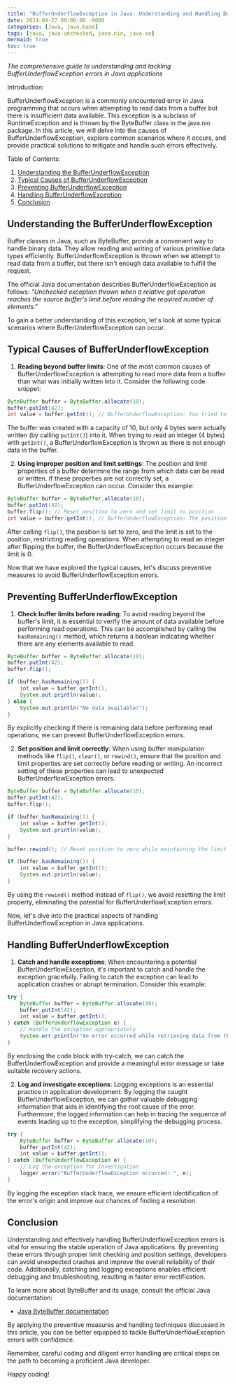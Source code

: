 ```yaml
---
title: "BufferUnderflowException in Java: Understanding and Handling Data Underflow Errors"
date: 2024-04-27 09:00:00 -0000
categories: [Java, java.base]
tags: [java, java-unchecked, java.nio, java-se]
mermaid: true
toc: true
---
```



*The comprehensive guide to understanding and tackling BufferUnderflowException errors in Java applications*

Introduction:

BufferUnderflowException is a commonly encountered error in Java programming that occurs when attempting to read data from a buffer but there is insufficient data available. This exception is a subclass of RuntimeException and is thrown by the ByteBuffer class in the java.nio package. In this article, we will delve into the causes of BufferUnderflowException, explore common scenarios where it occurs, and provide practical solutions to mitigate and handle such errors effectively.

Table of Contents:

1. [Understanding the BufferUnderflowException](#understanding-the-bufferunderflowexception)
2. [Typical Causes of BufferUnderflowException](#typical-causes-of-bufferunderflowexception)
3. [Preventing BufferUnderflowException](#preventing-bufferunderflowexception)
4. [Handling BufferUnderflowException](#handling-bufferunderflowexception)
5. [Conclusion](#conclusion)

## Understanding the BufferUnderflowException

Buffer classes in Java, such as ByteBuffer, provide a convenient way to handle binary data. They allow reading and writing of various primitive data types efficiently. BufferUnderflowException is thrown when we attempt to read data from a buffer, but there isn't enough data available to fulfill the request.

The official Java documentation describes BufferUnderflowException as follows:
*"Unchecked exception thrown when a relative get operation reaches the source buffer's limit before reading the required number of elements."*

To gain a better understanding of this exception, let's look at some typical scenarios where BufferUnderflowException can occur.

## Typical Causes of BufferUnderflowException

1. **Reading beyond buffer limits**: One of the most common causes of BufferUnderflowException is attempting to read more data from a buffer than what was initially written into it. Consider the following code snippet:

```java
ByteBuffer buffer = ByteBuffer.allocate(10);
buffer.putInt(42);
int value = buffer.getInt(); // BufferUnderflowException: You tried to read beyond the limit of the buffer.
```

The buffer was created with a capacity of 10, but only 4 bytes were actually written (by calling `putInt()`) into it. When trying to read an integer (4 bytes) with `getInt()`, a BufferUnderflowException is thrown as there is not enough data in the buffer.

2. **Using improper position and limit settings**: The position and limit properties of a buffer determine the range from which data can be read or written. If these properties are not correctly set, a BufferUnderflowException can occur. Consider this example:

```java
ByteBuffer buffer = ByteBuffer.allocate(10);
buffer.putInt(42);
buffer.flip(); // Reset position to zero and set limit to position
int value = buffer.getInt(); // BufferUnderflowException: The position and limit were not properly set.
```

After calling `flip()`, the position is set to zero, and the limit is set to the position, restricting reading operations. When attempting to read an integer after flipping the buffer, the BufferUnderflowException occurs because the limit is 0.

Now that we have explored the typical causes, let's discuss preventive measures to avoid BufferUnderflowException errors.

## Preventing BufferUnderflowException

1. **Check buffer limits before reading**: To avoid reading beyond the buffer's limit, it is essential to verify the amount of data available before performing read operations. This can be accomplished by calling the `hasRemaining()` method, which returns a boolean indicating whether there are any elements available to read.

```java
ByteBuffer buffer = ByteBuffer.allocate(10);
buffer.putInt(42);
buffer.flip();

if (buffer.hasRemaining()) {
    int value = buffer.getInt();
    System.out.println(value);
} else {
    System.out.println("No data available!");
}
```

By explicitly checking if there is remaining data before performing read operations, we can prevent BufferUnderflowException errors.

2. **Set position and limit correctly**: When using buffer manipulation methods like `flip()`, `clear()`, or `rewind()`, ensure that the position and limit properties are set correctly before reading or writing. An incorrect setting of these properties can lead to unexpected BufferUnderflowException errors.

```java
ByteBuffer buffer = ByteBuffer.allocate(10);
buffer.putInt(42);
buffer.flip();

if (buffer.hasRemaining()) {
    int value = buffer.getInt();
    System.out.println(value);
}

buffer.rewind(); // Reset position to zero while maintaining the limit

if (buffer.hasRemaining()) {
    int value = buffer.getInt();
    System.out.println(value);
}
```

By using the `rewind()` method instead of `flip()`, we avoid resetting the limit property, eliminating the potential for BufferUnderflowException errors.

Now, let's dive into the practical aspects of handling BufferUnderflowException in Java applications.

## Handling BufferUnderflowException

1. **Catch and handle exceptions**: When encountering a potential BufferUnderflowException, it's important to catch and handle the exception gracefully. Failing to catch the exception can lead to application crashes or abrupt termination. Consider this example:

```java
try {
    ByteBuffer buffer = ByteBuffer.allocate(10);
    buffer.putInt(42);
    int value = buffer.getInt();
} catch (BufferUnderflowException e) {
    // Handle the exception appropriately
    System.err.println("An error occurred while retrieving data from the buffer: " + e.getMessage());
}
```

By enclosing the code block with try-catch, we can catch the BufferUnderflowException and provide a meaningful error message or take suitable recovery actions.

2. **Log and investigate exceptions**: Logging exceptions is an essential practice in application development. By logging the caught BufferUnderflowException, we can gather valuable debugging information that aids in identifying the root cause of the error. Furthermore, the logged information can help in tracing the sequence of events leading up to the exception, simplifying the debugging process.

```java
try {
    ByteBuffer buffer = ByteBuffer.allocate(10);
    buffer.putInt(42);
    int value = buffer.getInt();
} catch (BufferUnderflowException e) {
    // Log the exception for investigation
    logger.error("BufferUnderflowException occurred: ", e);
}
```

By logging the exception stack trace, we ensure efficient identification of the error's origin and improve our chances of finding a resolution.

## Conclusion

Understanding and effectively handling BufferUnderflowException errors is vital for ensuring the stable operation of Java applications. By preventing these errors through proper limit checking and position settings, developers can avoid unexpected crashes and improve the overall reliability of their code. Additionally, catching and logging exceptions enables efficient debugging and troubleshooting, resulting in faster error rectification.

To learn more about ByteBuffer and its usage, consult the official Java documentation:

- [Java ByteBuffer documentation](https://docs.oracle.com/en/java/javase/14/docs/api/java.base/java/nio/ByteBuffer.html)

By applying the preventive measures and handling techniques discussed in this article, you can be better equipped to tackle BufferUnderflowException errors with confidence.

Remember, careful coding and diligent error handling are critical steps on the path to becoming a proficient Java developer.

Happy coding!